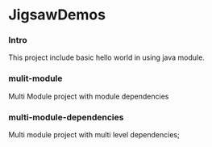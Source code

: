 # JigsawDemos
### Intro 
This project include basic hello world in using java module.

### mulit-module
Multi Module project with module dependencies

### multi-module-dependencies
Multi module project with multi level dependencies;

